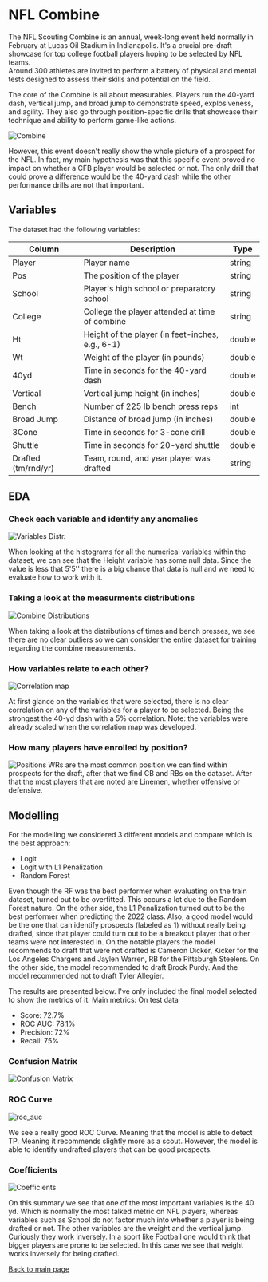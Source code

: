 # NFL Combine
The NFL Scouting Combine is an annual, week-long event held normally in February at Lucas Oil Stadium in Indianapolis. 
It's a crucial pre-draft showcase for top college football players hoping to be selected by NFL teams.  
Around 300 athletes are invited to perform a battery of physical and mental tests designed to assess their skills and potential on the field.

The core of the Combine is all about measurables. 
Players run the 40-yard dash, vertical jump, and broad jump to demonstrate speed, explosiveness, and agility. 
They also go through position-specific drills that showcase their technique and ability to perform game-like actions.

![Combine](https://lh3.googleusercontent.com/d/1c4XlbRhlZLzuKqahtfBtU27bRdp2sgv6)


However, this event doesn't really show the whole picture of a prospect for the
NFL. 
In fact, my main hypothesis was that this specific event proved no impact on
whether a CFB player would be selected or not. 
The only drill that could prove a difference would be the 40-yard dash while
the other performance drills are not that important. 

## Variables 
The dataset had the following variables:

| Column              | Description                                       | Type   |
|---------------------|---------------------------------------------------|--------|
| Player              | Player name                                       | string |
| Pos                 | The position of the player                        | string |
| School              | Player's high school or preparatory school       | string |
| College             | College the player attended at time of combine   | string |
| Ht                  | Height of the player (in feet-inches, e.g., 6-1) | double |
| Wt                  | Weight of the player (in pounds)                 | double |
| 40yd                | Time in seconds for the 40-yard dash             | double |
| Vertical            | Vertical jump height (in inches)                 | double |
| Bench               | Number of 225 lb bench press reps                | int    |
| Broad Jump          | Distance of broad jump (in inches)               | double |
| 3Cone               | Time in seconds for 3-cone drill                 | double |
| Shuttle             | Time in seconds for 20-yard shuttle              | double |
| Drafted (tm/rnd/yr) | Team, round, and year player was drafted         | string |



## EDA

### Check each variable and identify any anomalies
![Variables Distr.](https://lh3.googleusercontent.com/d/1EsBs3SJxeoTKWoiCsKGHt7euvPPw0MYP)

When looking at the histograms for all the numerical variables within the
dataset, we can see that the Height variable has some null data. Since the value
is less that 5'5'' there is a big chance that data is null and we need to
evaluate how to work with it.

### Taking a look at the measurments distributions
![Combine Distributions](https://lh3.googleusercontent.com/d/1tPStScUE3BPWDzWY_dUkm7sPUfn-zccG)

When taking a look at the distributions of times and bench presses, we see there
are no clear outliers so we can consider the entire dataset for training
regarding the combine measurements.


### How variables relate to each other?
![Correlation map](https://lh3.googleusercontent.com/d/1juGY12WOWj-DlvBEcIVOBiHAwmniQqQ0)

At first glance on the variables that were selected, there is no clear correlation on any of the variables for a player to be selected. Being the strongest the 40-yd dash with a 5% correlation.
Note: the variables were already scaled when the correlation map was developed. 



### How many players have enrolled by position?
![Positions](https://lh3.googleusercontent.com/d/1kLWBbhD7PoD_TyPGglXvV_ZPUiYC65ML)
WRs are the most common position we can find within prospects for the draft, after that we find CB and RBs on the dataset. 
After that the most players that are noted are Linemen, whether offensive or defensive.

## Modelling
For the modelling we considered 3 different models and compare which is the best approach: 
* Logit
* Logit with L1 Penalization
* Random Forest

Even though the RF was the best performer when evaluating on the train dataset, turned out to be overfitted. This occurs a lot due to the Random Forest nature. 
On the other side, the L1 Penalization turned out to be the best performer when predicting the 2022 class. Also, a good model would be the one that can identify prospects (labeled as 1) without really being drafted, since that player could turn out to be a breakout player that other teams were not interested in. 
On the notable players the model recommends to draft that were not drafted is Cameron Dicker, Kicker for the Los Angeles Chargers and Jaylen Warren, RB for the Pittsburgh Steelers. 
On the other side, the model recommended to draft Brock Purdy. And the model recommended not to draft Tyler Allegier.

The results are presented below. I've only included the final model selected to show the metrics of it. 
Main metrics: On test data
* Score: 72.7%
* ROC AUC: 78.1%
* Precision: 72%
* Recall: 75%

### Confusion Matrix
![Confusion Matrix](https://lh3.googleusercontent.com/d/1MwEaP_b2reC_Ai84Ht_0ZlMbdJAdeyaQ)


### ROC Curve
![roc_auc](https://lh3.googleusercontent.com/d/1y-rUO8SKvrir4aP8u7WzDWghDRPyq0yp)

We see a really good ROC Curve. Meaning that the model is able to detect TP. 
Meaning it recommends slightly more as a scout. However, the model is able to identify undrafted players that can be good prospects.


### Coefficients
![Coefficients](https://lh3.googleusercontent.com/d/1N_GJILMz9e0Cr3CGf1EvwlDOh59tGxPh)

On this summary we see that one of the most important variables is the 40 yd. Which is normally the most talked metric on NFL players, whereas variables such as School do not factor much into whether a player is being drafted or not. The other variables are the weight and the vertical jump. Curiously they work inversely. In a sport like Football one would think that bigger players are prone to be selected. In this case we see that weight works inversely for being drafted. 


[Back to main page](https://greg1997-dev.github.io/MyPortfolio/)




